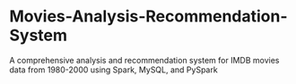 # Movies-Analysis-Recommendation-System
A comprehensive analysis and recommendation system for IMDB movies data from 1980-2000 using Spark, MySQL, and PySpark

